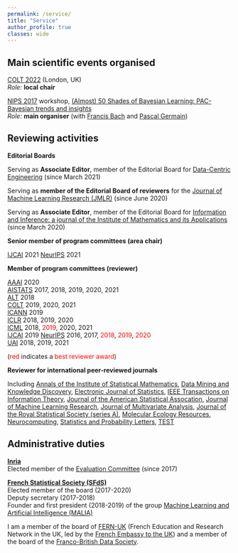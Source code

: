 ```yaml
---
permalink: /service/
title: "Service"
author_profile: true
classes: wide
---
```



## Main scientific events organised

[COLT 2022](http://learningtheory.org/colt2022/) (London, UK)     
*Role:* **local chair**

[NIPS 2017](https://nips.cc/Conferences/2017/) workshop, [(Almost) 50 Shades of Bayesian Learning: PAC-Bayesian trends and insights](https://bguedj.github.io/nips2017/)     
*Role:* **main organiser** (with [Francis Bach](https://www.di.ens.fr/~fbach/) and [Pascal Germain](http://www.pascalgermain.info))

## Reviewing activities

**Editorial Boards**

Serving as **Associate Editor**, member of the Editorial Board for [Data-Centric Engineering](https://www.cambridge.org/core/journals/data-centric-engineering) (since March 2021)

Serving as **member of the Editorial Board of reviewers** for the [Journal of Machine Learning Research (JMLR)](http://www.jmlr.org) (since June 2020)

Serving as **Associate Editor**, member of the Editorial Board for [Information and Inference: a journal of the Institute of Mathematics and its Applications](https://academic.oup.com/imaiai) (since March 2020)

**Senior member of program committees (area chair)**

[IJCAI](https://www.ijcai.org) 2021
[NeurIPS](https://neurips.cc) 2021      

**Member of program committees (reviewer)**

[AAAI](https://www.aaai.org) 2020    
[AISTATS](https://www.aistats.org) 2017, 2018, 2019, 2020, 2021    
[ALT](http://algorithmiclearningtheory.org) 2018     
[COLT](http://learningtheory.org) 2019, 2020, 2021    
[ICANN](https://e-nns.org/) 2019     
[ICLR](https://iclr.cc) 2018, 2019, 2020    
[ICML](https://icml.cc) 2018, <span style="color:red">2019</span>, 2020, 2021    
[IJCAI](https://www.ijcai.org) 2019      <!-- , 2021 (senior reviewer)     -->
[NeurIPS](https://neurips.cc) 2016, 2017, <span style="color:red">2018</span>, <span style="color:red">2019</span>, <span style="color:red">2020</span>         
[UAI](http://www.auai.org) 2018, 2019, 2021     

(<span style="color:red">red</span> indicates a <span style="color:red">best reviewer award</span>)

**Reviewer for international peer-reviewed journals**

Including [Annals of the Institute of Statistical Mathematics](https://www.springer.com/journal/10463), [Data Mining and Knowledge Discovery](https://www.springer.com/journal/10618), [Electronic Journal of Statistics](https://imstat.org/journals-and-publications/electronic-journal-of-statistics/), [IEEE Transactions on Information Theory](https://ieeexplore.ieee.org/xpl/RecentIssue.jsp?punumber=18), [Journal of the American Statistical Assocation](https://www.tandfonline.com/toc/uasa20/current), [Journal of Machine Learning Research](http://jmlr.org), [Journal of Multivariate Analysis](https://www.journals.elsevier.com/journal-of-multivariate-analysis), [Journal of the Royal Statistical Society (series A)](https://rss.onlinelibrary.wiley.com/journal/1467985X), [Molecular Ecology Resources](https://onlinelibrary.wiley.com/journal/17550998), [Neurocomputing](https://www.journals.elsevier.com/neurocomputing), [Statistics and Probability Letters](https://www.journals.elsevier.com/statistics-and-probability-letters), [TEST](https://www.springer.com/journal/11749)

## Administrative duties

**[Inria](https://www.inria.fr/)**      
Elected member of the [Evaluation Committee](https://www.inria.fr/en/inria-evaluation-committee) (since 2017)

**[French Statistical Society (SFdS)](https://www.sfds.asso.fr)**      
Elected member of the board (2017-2020)      
Deputy secretary (2017-2018)      
Founder and first president (2018-2019) of the group [Machine Learning and Artificial Intelligence (MALIA)](https://www.sfds.asso.fr/fr/malia_machine_learning_et_intelligence_artificielle/459-groupe_malia/)

I am a member of the board of [FERN-UK](https://uk.ambafrance.org/The-board) (French Education and Research Network in the UK, led by the [French Embassy to the UK](https://uk.ambafrance.org/-Science-Tech-)) and a member of the board of the [Franco-British Data Society](https://www.francobritishdatasociety.org).
